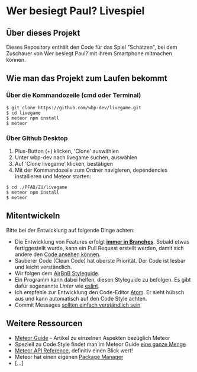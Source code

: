 # Wer besiegt Paul? Livespiel

## Über dieses Projekt
Dieses Repository enthält den Code für das Spiel "Schätzen", bei dem Zuschauer von Wer besiegt Paul? mit ihrem Smartphone mitmachen können.

## Wie man das Projekt zum Laufen bekommt
### Über die Kommandozeile (cmd oder Terminal)
```
$ git clone https://github.com/wbp-dev/livegame.git
$ cd livegame
$ meteor npm install
$ meteor
```
### Über Github Desktop
1. Plus-Button (+) klicken, 'Clone' auswählen
2. Unter wbp-dev nach livegame suchen, auswählen
3. Auf 'Clone livegame' klicken, bestätigen
4. Mit der Kommandozeile zum Ordner navigieren, dependencies installieren und Meteor starten:
```
$ cd ./PFAD/ZU/livegame
$ meteor npm install
$ meteor
```

## Mitentwickeln
Bitte bei der Entwicklung auf folgende Dinge achten:
- Die Entwicklung von Features erfolgt **[immer in Branches](https://guides.github.com/introduction/flow/index.html)**. Sobald etwas fertiggestellt wurde, kann ein Pull Request erstellt werden, damit sich andere den [Code ansehen können](https://www.sitepoint.com/the-importance-of-code-reviews/).
- Sauberer Code (Clean Code) hat oberste Priorität. Der Code ist lesbar und leicht verständlich.
- Wir folgen dem [AirBnB Styleguide](https://github.com/airbnb/javascript).
- Ein Programm kann dabei helfen, diesen Styleguide zu befolgen. Es gibt dafür sogenannte *Linter* wie [eslint](http://eslint.org/).
- Ich empfehle zur Entwicklung den Code-Editor [Atom](https://atom.io/). Er sieht hübsch aus und kann automatisch auf den Code Style achten.
- Commit Messages [sollten einfach verständlich sein](http://chris.beams.io/posts/git-commit/#seven-rules)

## Weitere Ressourcen
- [Meteor Guide](https://guide.meteor.com) - Artikel zu einzelnen Aspekten bezüglich Meteor
- Speziell zu Code Style findet man im Meteor Guide [eine ganze Menge](https://guide.meteor.com/code-style.html)
- [Meteor API Reference](http://docs.meteor.com/), definitiv einen Blick wert!
- Meteor hat einen eigenen [Package Manager](https://atmospherejs.com/)
- [...]

